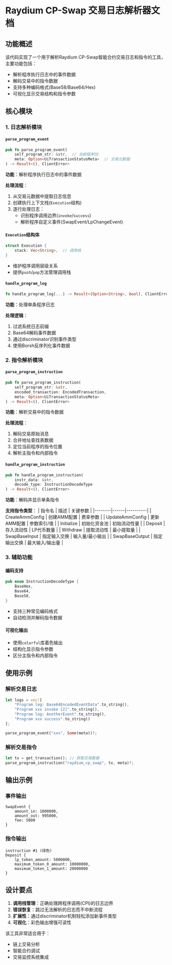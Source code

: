 # Raydium CP-Swap 交易日志解析器文档

## 功能概述
该代码实现了一个用于解析Raydium CP-Swap智能合约交易日志和指令的工具，主要功能包括：
- 解析程序执行日志中的事件数据
- 解码交易中的指令数据
- 支持多种编码格式(Base58/Base64/Hex)
- 可视化显示交易结构和指令参数

## 核心模块

### 1. 日志解析模块

#### `parse_program_event`
```rust
pub fn parse_program_event(
    self_program_str: &str,  // 当前程序ID
    meta: Option<UiTransactionStatusMeta>  // 交易元数据
) -> Result<(), ClientError>
```
**功能**：解析程序执行日志中的事件数据

**处理流程**：
1. 从交易元数据中提取日志信息
2. 创建执行上下文栈(`Execution`结构)
3. 逐行处理日志：
   - 识别程序调用边界(`invoke`/`success`)
   - 解析程序自定义事件(SwapEvent/LpChangeEvent)

#### `Execution`结构体
```rust
struct Execution {
    stack: Vec<String>,  // 调用栈
}
```
- 维护程序调用层级关系
- 提供`push`/`pop`方法管理调用栈

#### `handle_program_log`
```rust
fn handle_program_log(...) -> Result<(Option<String>, bool), ClientError>
```
**功能**：处理单条程序日志

**处理逻辑**：
1. 过滤系统日志前缀
2. Base64解码事件数据
3. 通过discriminator识别事件类型
4. 使用Borsh反序列化事件数据

### 2. 指令解析模块

#### `parse_program_instruction`
```rust
pub fn parse_program_instruction(
    self_program_str: &str,
    encoded_transaction: EncodedTransaction,
    meta: Option<UiTransactionStatusMeta>
) -> Result<(), ClientError>
```
**功能**：解析交易中的指令数据

**处理流程**：
1. 解码交易原始消息
2. 合并地址查找表数据
3. 定位当前程序的指令位置
4. 解析主指令和内部指令

#### `handle_program_instruction`
```rust
pub fn handle_program_instruction(
    instr_data: &str,
    decode_type: InstructionDecodeType
) -> Result<(), ClientError>
```
**功能**：解码并显示单条指令

**支持指令类型**：
| 指令名 | 描述 | 关键参数 |
|--------|------|----------|
| CreateAmmConfig | 创建AMM配置 | 费率参数 |
| UpdateAmmConfig | 更新AMM配置 | 参数索引/值 |
| Initialize | 初始化资金池 | 初始流动性量 |
| Deposit | 存入流动性 | LP代币数量 |
| Withdraw | 提取流动性 | 最小提取量 |
| SwapBaseInput | 指定输入交换 | 输入量/最小输出 |
| SwapBaseOutput | 指定输出交换 | 最大输入/输出量 |

### 3. 辅助功能

#### 编码支持
```rust
pub enum InstructionDecodeType {
    BaseHex,
    Base64,
    Base58,
}
```
- 支持三种常见编码格式
- 自动检测并解码指令数据

#### 可视化输出
- 使用`colorful`库着色输出
- 结构化显示指令参数
- 区分主指令和内部指令

## 使用示例

### 解析交易日志
```rust
let logs = vec![
    "Program log: Base64EncodedEventData".to_string(),
    "Program xxx invoke [2]".to_string(),
    "Program log: AnotherEvent".to_string(),
    "Program xxx success".to_string()
];

parse_program_event("xxx", Some(meta))?;
```

### 解析交易指令
```rust
let tx = get_transaction(); // 获取交易数据
parse_program_instruction("raydium_cp_swap", tx, meta)?;
```

## 输出示例

### 事件输出
```text
SwapEvent {
    amount_in: 1000000,
    amount_out: 995000,
    fee: 5000
}
```

### 指令输出
```text
instruction #1 (绿色)
Deposit {
    lp_token_amount: 5000000,
    maximum_token_0_amount: 10000000,
    maximum_token_1_amount: 20000000
}
```

## 设计要点

1. **调用栈管理**：正确处理跨程序调用(CPI)的日志边界
2. **错误恢复**：跳过无法解析的日志而不中断流程
3. **扩展性**：通过discriminator机制轻松添加新事件类型
4. **可视化**：彩色输出增强可读性

该工具非常适合用于：
- 链上交易分析
- 智能合约调试
- 交易监控系统集成